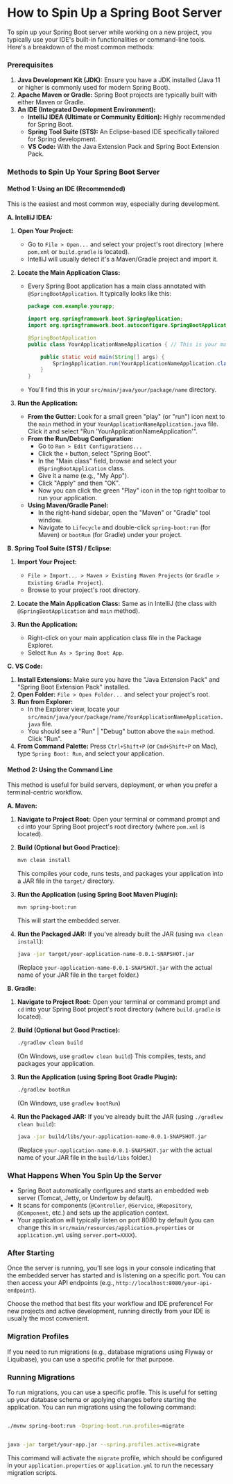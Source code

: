 # How to Spin Up a Spring Boot Server

To spin up your Spring Boot server while working on a new project, you typically use your IDE's built-in functionalities or command-line tools. Here's a breakdown of the most common methods:

### Prerequisites

1. **Java Development Kit (JDK):** Ensure you have a JDK installed (Java 11 or higher is commonly used for modern Spring Boot).
2. **Apache Maven or Gradle:** Spring Boot projects are typically built with either Maven or Gradle.
3. **An IDE (Integrated Development Environment):**
      * **IntelliJ IDEA (Ultimate or Community Edition):** Highly recommended for Spring Boot.
      * **Spring Tool Suite (STS):** An Eclipse-based IDE specifically tailored for Spring development.
      * **VS Code:** With the Java Extension Pack and Spring Boot Extension Pack.

### Methods to Spin Up Your Spring Boot Server

#### Method 1: Using an IDE (Recommended)

This is the easiest and most common way, especially during development.

**A. IntelliJ IDEA:**

1. **Open Your Project:**

      * Go to `File > Open...` and select your project's root directory (where `pom.xml` or `build.gradle` is located).
      * IntelliJ will usually detect it's a Maven/Gradle project and import it.

2. **Locate the Main Application Class:**

      * Every Spring Boot application has a main class annotated with `@SpringBootApplication`. It typically looks like this:

        ```java
        package com.example.yourapp;

        import org.springframework.boot.SpringApplication;
        import org.springframework.boot.autoconfigure.SpringBootApplication;

        @SpringBootApplication
        public class YourApplicationNameApplication { // This is your main class

            public static void main(String[] args) {
                SpringApplication.run(YourApplicationNameApplication.class, args);
            }
        }
        ```

      * You'll find this in your `src/main/java/your/package/name` directory.

3. **Run the Application:**

      * **From the Gutter:** Look for a small green "play" (or "run") icon next to the `main` method in your `YourApplicationNameApplication.java` file. Click it and select "Run 'YourApplicationNameApplication'".
      * **From the Run/Debug Configuration:**
          * Go to `Run > Edit Configurations...`
          * Click the `+` button, select "Spring Boot".
          * In the "Main class" field, browse and select your `@SpringBootApplication` class.
          * Give it a name (e.g., "My App").
          * Click "Apply" and then "OK".
          * Now you can click the green "Play" icon in the top right toolbar to run your application.
      * **Using Maven/Gradle Panel:**
          * In the right-hand sidebar, open the "Maven" or "Gradle" tool window.
          * Navigate to `Lifecycle` and double-click `spring-boot:run` (for Maven) or `bootRun` (for Gradle) under your project.

**B. Spring Tool Suite (STS) / Eclipse:**

1. **Import Your Project:**

      * `File > Import... > Maven > Existing Maven Projects` (or `Gradle > Existing Gradle Project`).
      * Browse to your project's root directory.

2. **Locate the Main Application Class:** Same as in IntelliJ (the class with `@SpringBootApplication` and `main` method).

3. **Run the Application:**

      * Right-click on your main application class file in the Package Explorer.
      * Select `Run As > Spring Boot App`.

**C. VS Code:**

1. **Install Extensions:** Make sure you have the "Java Extension Pack" and "Spring Boot Extension Pack" installed.
2. **Open Folder:** `File > Open Folder...` and select your project's root.
3. **Run from Explorer:**
      * In the Explorer view, locate your `src/main/java/your/package/name/YourApplicationNameApplication.java` file.
      * You should see a "Run" | "Debug" button above the `main` method. Click "Run".
4. **From Command Palette:** Press `Ctrl+Shift+P` (or `Cmd+Shift+P` on Mac), type `Spring Boot: Run`, and select your application.

#### Method 2: Using the Command Line

This method is useful for build servers, deployment, or when you prefer a terminal-centric workflow.

**A. Maven:**

1. **Navigate to Project Root:** Open your terminal or command prompt and `cd` into your Spring Boot project's root directory (where `pom.xml` is located).

2. **Build (Optional but Good Practice):**

    ```bash
    mvn clean install
    ```

    This compiles your code, runs tests, and packages your application into a JAR file in the `target/` directory.

3. **Run the Application (using Spring Boot Maven Plugin):**

    ```bash
    mvn spring-boot:run
    ```

    This will start the embedded server.

4. **Run the Packaged JAR:**
    If you've already built the JAR (using `mvn clean install`):

    ```bash
    java -jar target/your-application-name-0.0.1-SNAPSHOT.jar
    ```

    (Replace `your-application-name-0.0.1-SNAPSHOT.jar` with the actual name of your JAR file in the `target` folder.)

**B. Gradle:**

1. **Navigate to Project Root:** Open your terminal or command prompt and `cd` into your Spring Boot project's root directory (where `build.gradle` is located).

2. **Build (Optional but Good Practice):**

    ```bash
    ./gradlew clean build
    ```

    (On Windows, use `gradlew clean build`)
    This compiles, tests, and packages your application.

3. **Run the Application (using Spring Boot Gradle Plugin):**

    ```bash
    ./gradlew bootRun
    ```

    (On Windows, use `gradlew bootRun`)

4. **Run the Packaged JAR:**
    If you've already built the JAR (using `./gradlew clean build`):

    ```bash
    java -jar build/libs/your-application-name-0.0.1-SNAPSHOT.jar
    ```

    (Replace `your-application-name-0.0.1-SNAPSHOT.jar` with the actual name of your JAR file in the `build/libs` folder.)

### What Happens When You Spin Up the Server

* Spring Boot automatically configures and starts an embedded web server (Tomcat, Jetty, or Undertow by default).
* It scans for components (`@Controller`, `@Service`, `@Repository`, `@Component`, etc.) and sets up the application context.
* Your application will typically listen on port 8080 by default (you can change this in `src/main/resources/application.properties` or `application.yml` using `server.port=XXXX`).

### After Starting

Once the server is running, you'll see logs in your console indicating that the embedded server has started and is listening on a specific port. You can then access your API endpoints (e.g., `http://localhost:8080/your-api-endpoint`).

Choose the method that best fits your workflow and IDE preference\! For new projects and active development, running directly from your IDE is usually the most convenient.

### Migration Profiles

If you need to run migrations (e.g., database migrations using Flyway or Liquibase), you can use a specific profile for that purpose.

### Running Migrations

To run migrations, you can use a specific profile. This is useful for setting up your database schema or applying changes before starting the application.
You can run migrations using the following command:

```bash

./mvnw spring-boot:run -Dspring-boot.run.profiles=migrate
```

```bash

java -jar target/your-app.jar --spring.profiles.active=migrate
```

This command will activate the `migrate` profile, which should be configured in your `application.properties` or `application.yml` to run the necessary migration scripts.
